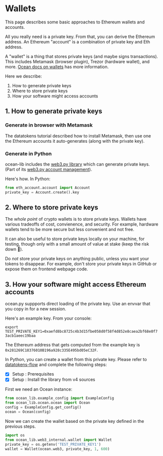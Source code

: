 <!--
Copyright 2022 Ocean Protocol Foundation
SPDX-License-Identifier: Apache-2.0
-->

# Wallets

This page describes some basic approaches to Ethereum wallets and accounts.

All you really need is a private key. From that, you can derive the Ethereum address. An Ethereum "account" is a combination of private key and Eth address.

A "wallet" is a thing that stores private keys (and maybe signs transactions). This includes Metamask (browser plugin), Trezor (hardware wallet), and more. [Ocean docs on wallets](https://docs.oceanprotocol.com/tutorials/wallets/) has more information.

Here we describe:

1.  How to generate private keys
2.  Where to store private keys
3.  How your software might access accounts

## 1. How to generate private keys

### Generate in browser with Metamask

The datatokens tutorial described how to install Metamask, then use one the Ethereum accounts it auto-generates (along with the private key).

### Generate in Python

ocean-lib includes the [web3.py library](https://web3py.readthedocs.io/en/stable/) which can generate private keys. (Part of its [web3.py account management](https://web3py.readthedocs.io/en/stable/web3.eth.html#web3.eth.Eth.accounts)).

Here's how. In Python:

```python
from eth_account.account import Account
private_key = Account.create().key
```

## 2. Where to store private keys

The _whole point_ of crypto wallets is to store private keys. Wallets have various tradeoffs of cost, convienence, and security. For example, hardware wallets tend to be more secure but less convenient and not free.

It can also be useful to store private keys locally on your machine, for testing, though only with a small amount of value at stake (keep the risk down 🐙).

Do _not_ store your private keys on anything public, unless you want your tokens to disappear. For example, don't store your private keys in GitHub or expose them on frontend webpage code.

## 3. How your software might access Ethereum accounts

ocean.py suppports direct loading of the private key. Use an envvar that you copy in for a new session.

Here's an example key. From your console:

`export TEST_PRIVATE_KEY1=0xaefd8bc8725c4b3d15fbe058d0f58f4d852e8caea2bf68e0f73acb1aeec19baa`

The Ethereum address that gets computed from the example key is `0x281269C18376010B196a928c335E495bd05eC32F`.

In Python, you can create a wallet from this private key. Please refer to [datatokens-flow](datatokens-flow.md) and complete the following steps:
- [x] Setup : Prerequisites
- [x] Setup : Install the library from v4 sources

First we need an Ocean instance:

```python
from ocean_lib.example_config import ExampleConfig
from ocean_lib.ocean.ocean import Ocean
config = ExampleConfig.get_config()
ocean = Ocean(config)
```

Now we can create the wallet based on the private key defined in the previous steps.

```python
import os
from ocean_lib.web3_internal.wallet import Wallet
private_key = os.getenv('TEST_PRIVATE_KEY1')
wallet = Wallet(ocean.web3, private_key, 1, 600)
```
